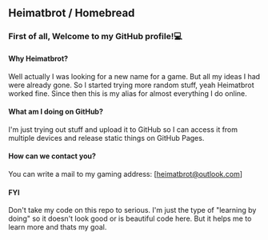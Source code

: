 ## Heimatbrot / Homebread
### First of all, Welcome to my GitHub profile!💻

#### Why Heimatbrot?
Well actually I was looking for a new name for a game. But all my ideas I had were already gone. So I started trying more random stuff, yeah Heimatbrot worked fine.
Since then this is my alias for almost everything I do online.

#### What am I doing on GitHub?
I'm just trying out stuff and upload it to GitHub so I can access it from multiple devices and release static things on GitHub Pages.

#### How can we contact you?
You can write a mail to my gaming address: [heimatbrot@outlook.com]

#### FYI
Don't take my code on this repo to serious. I'm just the type of "learning by doing" so it doesn't look good or is beautiful code here. But it helps me to learn more and thats my goal.
